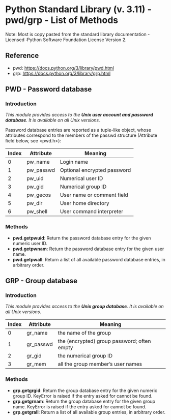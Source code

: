 # Python Standard Library (v. 3.11) - pwd/grp - List of Methods

Note: Most is copy pasted from the standard library documentation - Licensed :Python Software Foundation License Version 2.

## Reference

- pwd: https://docs.python.org/3/library/pwd.html
- grp: https://docs.python.org/3/library/grp.html

## PWD - Password database

### Introduction

*This module provides access to the **Unix user account and password database**. It is available on all Unix versions.*

Password database entries are reported as a tuple-like object, whose attributes correspond to the members of the passwd structure (Attribute field below, see <pwd.h>):

| Index | Attribute | Meaning                     |
|-------|-----------|-----------------------------|
|   0   | pw_name   | Login name                  |
|   1   | pw_passwd | Optional encrypted password |
|   2   | pw_uid    | Numerical user ID           |
|   3   | pw_gid    | Numerical group ID          |
|   4   | pw_gecos  | User name or comment field  |
|   5   | pw_dir    | User home directory         |
|   6   | pw_shell  | User command interpreter    |

### Methods

- **pwd.getpwuid**: Return the password database entry for the given numeric user ID.
- **pwd.getpwnam**: Return the password database entry for the given user name.
- **pwd.getpwall**: Return a list of all available password database entries, in arbitrary order.

## GRP - Group database

### Introduction

*This module provides access to the **Unix group database**. It is available on all Unix versions.*

| Index | Attribute | Meaning                                     |
|-------|-----------|---------------------------------------------|
|   0   | gr_name   | the name of the group                       |
|   1   | gr_passwd | the (encrypted) group password; often empty |
|   2   | gr_gid    | the numerical group ID                      |
|   3   | gr_mem    | all the group member’s user names           |

### Methods

- **grp.getgrgid**: Return the group database entry for the given numeric group ID. KeyError is raised if the entry asked for cannot be found.
- **grp.getgrnam**: Return the group database entry for the given group name. KeyError is raised if the entry asked for cannot be found.
- **grp.getgrall**: Return a list of all available group entries, in arbitrary order.

